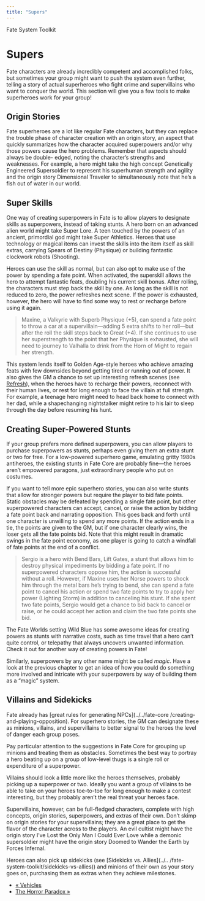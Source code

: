 ```yaml
---
title: "Supers"
---
```

    
Fate System Toolkit

#  Supers

Fate characters are already incredibly competent and accomplished folks, but
sometimes your group might want to push the system even further, telling a
story of actual superheroes who fight crime and supervillains who want to
conquer the world. This section will give you a few tools to make superheroes
work for your group!

## Origin Stories

Fate superheroes are a lot like regular Fate characters, but they can replace
the trouble phase of character creation with an origin story, an aspect that
quickly summarizes how the character acquired superpowers and/or why those
powers cause the hero problems. Remember that aspects should always be double-
edged, noting the character’s strengths and weaknesses. For example, a hero
might take the high concept <span class="aspect">Genetically Engineered
Supersoldier</span> to represent his superhuman strength and agility and the
origin story <span class="aspect">Dimensional Traveler</span> to simultaneously note
that he’s a fish out of water in our world.

## Super Skills

One way of creating superpowers in Fate is to allow players to designate
skills as superpowers, instead of taking stunts. A hero born on an advanced
alien world might take Super Lore. A teen touched by the powers of an ancient,
primordial god might take Super Athletics. Heroes that use technology or
magical items can invest the skills into the item itself as skill extras,
carrying Spears of Destiny (Physique) or building fantastic clockwork robots
(Shooting).

Heroes can use the skill as normal, but can also opt to make use of the power
by spending a fate point. When activated, the superskill allows the hero to
attempt fantastic feats, doubling his current skill bonus. After rolling, the
characters must step back the skill by one. As long as the skill is not
reduced to zero, the power refreshes next scene. If the power is exhausted,
however, the hero will have to find some way to rest or recharge before using
it again.

> Maxine, a Valkyrie with Superb Physique (+5), can spend a fate point to
throw a car at a supervillain—adding 5 extra shifts to her roll—but after the
roll the skill steps back to Great (+4). If she continues to use her
superstrength to the point that her Physique is exhausted, she will need to
journey to Valhalla to drink from the Horn of Might to regain her strength.

This system lends itself to Golden Age-style heroes who achieve amazing feats
with few downsides beyond getting tired or running out of power. It also gives
the GM a chance to set up interesting refresh scenes (see [Refresh](../../fate-system-toolkit/refresh)), when the heroes have to recharge their
powers, reconnect with their human lives, or rest for long enough to face the
villain at full strength. For example, a teenage hero might need to head back
home to connect with her dad, while a shapechanging nightstalker might retire
to his lair to sleep through the day before resuming his hunt.

## Creating Super-Powered Stunts

If your group prefers more defined superpowers, you can allow players to
purchase superpowers as stunts, perhaps even giving them an extra stunt or two
for free. For a low-powered superhero game, emulating gritty 1980s antiheroes,
the existing stunts in Fate Core are probably fine—the heroes aren’t empowered
paragons, just extraordinary people who put on costumes.

If you want to tell more epic superhero stories, you can also write stunts
that allow for stronger powers but require the player to bid fate points.
Static obstacles may be defeated by spending a single fate point, but other
superpowered characters can accept, cancel, or raise the action by bidding a
fate point back and narrating opposition. This goes back and forth until one
character is unwilling to spend any more points. If the action ends in a tie,
the points are given to the GM, but if one character clearly wins, the loser
gets all the fate points bid. Note that this might result in dramatic swings
in the fate point economy, as one player is going to catch a windfall of fate
points at the end of a conflict.

> Sergio is a hero with Bend Bars, Lift Gates, a stunt that allows him to
destroy physical impediments by bidding a fate point. If no superpowered
characters oppose him, the action is successful without a roll. However, if
Maxine uses her Norse powers to shock him through the metal bars he’s trying
to bend, she can spend a fate point to cancel his action or spend two fate
points to try to apply her power (Lighting Storm) in addition to canceling his
stunt. If she spent two fate points, Sergio would get a chance to bid back to
cancel or raise, or he could accept her action and claim the two fate points
she bid.

The Fate Worlds setting Wild Blue has some awesome ideas for creating powers
as stunts with narrative costs, such as time travel that a hero can’t quite
control, or telepathy that always uncovers unwanted information. Check it out
for another way of creating powers in Fate!

Similarly, superpowers by any other name might be called _magic_. Have a look
at the previous chapter to get an idea of how you could do something more
involved and intricate with your superpowers by way of building them as a
“magic” system.

## Villains and Sidekicks

Fate already has [great rules for generating NPCs](../../fate-core
/creating-and-playing-opposition). For superhero stories, the GM can designate
these as minions, villains, and supervillains to better signal to the heroes
the level of danger each group poses.

Pay particular attention to the suggestions in Fate Core for grouping up
minions and treating them as obstacles. Sometimes the best way to portray a
hero beating up on a group of low-level thugs is a single roll or expenditure
of a superpower.

Villains should look a little more like the heroes themselves, probably
picking up a superpower or two. Ideally you want a group of villains to be
able to take on your heroes toe-to-toe for long enough to make a contest
interesting, but they probably aren’t the real threat your heroes face.

Supervillains, however, can be full-fledged characters, complete with high
concepts, origin stories, superpowers, and extras of their own. Don’t skimp on
origin stories for your supervillains; they are a great place to get the
flavor of the character across to the players. An evil cultist might have the
origin story <span class="aspect">I’ve Lost the Only Man I Could Ever Love</span>
while a demonic supersoldier might have the origin story <span class="aspect">Doomed
to Wander the Earth by Forces Infernal</span>.

Heroes can also pick up sidekicks (see [Sidekicks vs. Allies](../..
/fate-system-toolkit/sidekicks-vs-allies)) and minions of their own as your
story goes on, purchasing them as extras when they achieve milestones.

  * [« Vehicles](/fate-system-toolkit/vehicles)
  * [The Horror Paradox »](/fate-system-toolkit/horror-paradox)


